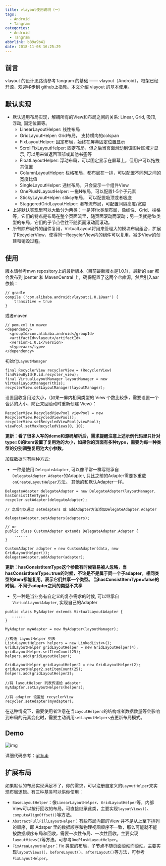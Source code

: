 ```yaml
---
title: vlayout使用说明（一）
tags:
  - Android
  - Tangram
categories:
  - Android
  - Tangram
abbrlink: b89a9b41
date: 2018-11-08 16:25:29
---
```


## 前言

vlayout 的设计思路请参考Tangram 的基础 —— vlayout（Android）。框架已经开源，欢迎移步到 [github](https://github.com/alibaba/vlayout)上指教。本文介绍 vlayout 的基本使用。

## 默认实现

- 默认通用布局实现，解耦所有的View和布局之间的关系: Linear, Grid, 吸顶, 浮动, 固定位置等。
  - LinearLayoutHelper: 线性布局
  - GridLayoutHelper: Grid布局， 支持横向的colspan
  - FixLayoutHelper: 固定布局，始终在屏幕固定位置显示
  - ScrollFixLayoutHelper: 固定布局，但之后当页面滑动到该图片区域才显示, 可以用来做返回顶部或其他书签等
  - FloatLayoutHelper: 浮动布局，可以固定显示在屏幕上，但用户可以拖拽其位置
  - ColumnLayoutHelper: 栏格布局，都布局在一排，可以配置不同列之间的宽度比值
  - SingleLayoutHelper: 通栏布局，只会显示一个组件View
  - OnePlusNLayoutHelper: 一拖N布局，可以配置1-5个子元素
  - StickyLayoutHelper: stikcy布局， 可以配置吸顶或者吸底
  - StaggeredGridLayoutHelper: 瀑布流布局，可配置间隔高度/宽度
- 上述默认实现里可以大致分为两类：一是非fix类型布局，像线性、Grid、栏格等，它们的特点是布局在整个页面流里，随页面滚动而滚动；另一类就是fix类型的布局，它们的子节点往往不随页面滚动而滚动。
- 所有除布局外的组件复用，VirtualLayout将用来管理大的模块布局组合，扩展了RecyclerView，使得同一RecyclerView内的组件可以复用，减少View的创建和销毁过程。

<!--more-->

## 使用

版本请参考mvn repository上的最新版本（目前最新版本是1.0.1），最新的 aar 都会发布到 jcenter 和 MavenCentral 上，确保配置了这两个仓库源，然后引入aar依赖：

```
// gradle
compile ('com.alibaba.android:vlayout:1.0.1@aar') {
	transitive = true
}
```

或者maven

```
// pom.xml in maven
<dependency>
  <groupId>com.alibaba.android</groupId>
  <artifactId>vlayout</artifactId>
  <version>1.0.1</version>
  <type>aar</type>
</dependency>
```

初始化`LayoutManager`

```
final RecyclerView recyclerView = (RecyclerView) findViewById(R.id.recycler_view);
final VirtualLayoutManager layoutManager = new VirtualLayoutManager(this);
recyclerView.setLayoutManager(layoutManager);
```

设置回收复用池大小，（如果一屏内相同类型的 View 个数比较多，需要设置一个合适的大小，防止来回滚动时重新创建 View）：

```
RecyclerView.RecycledViewPool viewPool = new RecyclerView.RecycledViewPool();
recyclerView.setRecycledViewPool(viewPool);
viewPool.setMaxRecycledViews(0, 10);
```

**更新：看了很多人写的demo和源码解析后，需求提醒注意上述示例代码里只针对type=0的item设置了复用池的大小，如果你的页面有多种type，需要为每一种类型的分别调整复用池大小参数。**

加载数据时有两种方式:

- 一种是使用 `DelegateAdapter`, 可以像平常一样写继承自`DelegateAdapter.Adapter`的Adapter, 只比之前的Adapter需要多重载`onCreateLayoutHelper`方法。 其他的和默认Adapter一样。

```
DelegateAdapter delegateAdapter = new DelegateAdapter(layoutManager, hasConsistItemType);
recycler.setAdapter(delegateAdapter);

// 之后可以通过 setAdapters 或 addAdapter方法添加DelegateAdapter.Adapter

delegateAdapter.setAdapters(adapters);

// or
public class CustomAdapter extends DelegateAdapter.Adapter {
	......
}

CustomAdapter adapter = new CustomAdapter(data, new GridLayoutHelper());
delegateAdapter.addAdapter(adapter);
```

**更新：hasConsistItemType这个参数有时候容易被人忽略，当hasConsistItemType=true的时候，不论是不是属于同一个子adapter，相同类型的item都能复用。表示它们共享一个类型。 当hasConsistItemType=false的时候，不同子adapter之间的类型不共享**

- 另一种是当业务有自定义的复杂需求的时候, 可以继承自`VirtualLayoutAdapter`, 实现自己的Adapter

```
public class MyAdapter extends VirtualLayoutAdapter {
   ......
}

MyAdapter myAdapter = new MyAdapter(layoutManager);

//构造 layoutHelper 列表
List<LayoutHelper> helpers = new LinkedList<>();
GridLayoutHelper gridLayoutHelper = new GridLayoutHelper(4);
gridLayoutHelper.setItemCount(25);
helpers.add(gridLayoutHelper);

GridLayoutHelper gridLayoutHelper2 = new GridLayoutHelper(2);
gridLayoutHelper2.setItemCount(25);
helpers.add(gridLayoutHelper2);

//将 layoutHelper 列表传递给 adapter
myAdapter.setLayoutHelpers(helpers);

//将 adapter 设置给 recyclerView
recycler.setAdapter(myAdapter);
```

在这种情况下，需要使用者注意在当`LayoutHelpers`的结构或者数据数量等会影响到布局的元素变化时，需要主动调用`setLayoutHelpers`去更新布局模式。

## Demo

![img](http://img3.tbcdn.cn/L1/461/1/1b9bfb42009047f75cee08ae741505de2c74ac0a)

详细代码参考：[github](https://github.com/alibaba/vlayout/tree/master/examples)

## 扩展布局

如果默认的布局实现满足不了，你的需求，可以注册自定义的`LayoutHelper`来实现布局逻辑。有三种基类可以供你使用：

- `BaseLayoutHelper`：像`LinearLayoutHelper`、`GridLayoutHelper`等，内部View可以按行回收的布局，可直接继承此类，主要实现`layoutViews()`、`computeAlignOffset()`等方法。
- `AbstractFullFillLayoutHelper`：有些布局内部的View 并不是从上至下排列的顺序，即 Adatper 里的数据顺序和物理视图顺序不一致，那么可能就不能按数据顺序布局和回收，需要一次性布局、一次性回收。主要实现`layoutViews()`等方法。可参考`OnePlusNLayoutHelper`。
- `FixAreaLayoutHelper`：fix 类型的布局，子节点不随页面滚动而滚动。主要实现`layoutViews()`、`beforeLayout()`、`afterLayout()`等方法，可参考`FixLayoutHelper`。